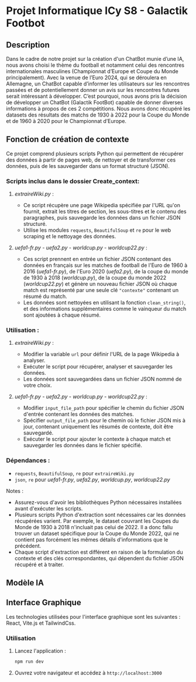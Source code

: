 # Projet Informatique ICy S8 - Galactik Footbot

## Description
Dans le cadre de notre projet sur la création d'un ChatBot munie d’une IA, nous avons choisi le thème du football et notamment celui des rencontres internationales masculines (Championnat d’Europe et Coupe du Monde principalement). Avec la venue de l’Euro 2024, qui se déroulera en Allemagne, un ChatBot capable d’informer les utilisateurs sur les rencontres passées et de potentiellement donner un avis sur les rencontres futures serait intéressant à développer. C’est pourquoi, nous avons pris la décision de développer un ChatBot (Galactik FootBot) capable de donner diverses informations à propos de ces 2 compétitions. Nous avons donc récupéré les datasets des résultats des matchs de 1930 à 2022 pour la Coupe du Monde et de 1960 à 2020 pour le Championnat d’Europe. 

## Fonction de création de contexte
Ce projet comprend plusieurs scripts Python qui permettent de récupérer des données à partir de pages web, de nettoyer et de transformer ces données, puis de les sauvegarder dans un format structuré (JSON).

### Scripts inclus dans le dossier **Create_context**:

1. *extraireWiki.py* :
   - Ce script récupère une page Wikipedia spécifiée par l'URL qu'on fournit, extrait les titres de section, les sous-titres et le contenu des paragraphes, puis sauvegarde les données dans un fichier JSON structuré.
   - Utilise les modules `requests`, `BeautifulSoup` et `re` pour le web scraping et le nettoyage des données.

2. *uefa1-fr.py* - *uefa2.py* - *worldcup.py* - *worldcup22.py* :
   - Ces script prennent en entrée un fichier JSON contenant des données en français sur les matches de football de l'Euro de 1960 à 2016 (*uefa1-fr.py*), de l'Euro 2020 (*uefa2.py*), de la coupe du monde de 1930 à 2018 (*worldcup.py*), de la coupe du monde 2022 (*worldcup22.py*) et génère un nouveau fichier JSON où chaque match est représenté par une seule clé `"contexte"` contenant un résumé du match.
   - Les données sont nettoyées en utilisant la fonction `clean_string()`, et des informations supplémentaires comme le vainqueur du match sont ajoutées à chaque résumé.

### Utilisation :
1. *extraireWiki.py* :
   - Modifier la variable `url` pour définir l'URL de la page Wikipedia à analyser.
   - Exécuter le script pour récupérer, analyser et sauvegarder les données.
   - Les données sont sauvegardées dans un fichier JSON nommé de votre choix.

2. *uefa1-fr.py* - *uefa2.py* - *worldcup.py* - *worldcup22.py* :
   - Modifier `input_file_path` pour spécifier le chemin du fichier JSON d'entrée contenant les données des matches.
   - Spécifier `output_file_path` pour le chemin où le fichier JSON mis à jour, contenant uniquement les résumés de contexte, doit être sauvegardé.
   - Exécuter le script pour ajouter le contexte à chaque match et sauvegarder les données dans le fichier spécifié.

### Dépendances :
- `requests`, `BeautifulSoup`, `re` pour `extraireWiki.py`
- `json`, `re` pour *uefa1-fr.py*, *uefa2.py*, *worldcup.py*, *worldcup22.py*

Notes :
- Assurez-vous d'avoir les bibliothèques Python nécessaires installées avant d'exécuter les scripts.
- Plusieurs scripts Python d'extraction sont nécessaires car les données récupérées varient. Par exemple, le dataset couvrant les Coupes du Monde de 1930 à 2018 n'incluait pas celui de 2022. Il a donc fallu trouver un dataset spécifique pour la Coupe du Monde 2022, qui ne contient pas forcément les mêmes détails d'informations que le précédent.
- Chaque script d'extraction est différent en raison de la formulation du contexte et des clés correspondantes, qui dépendent du fichier JSON récupéré et à traiter.


## Modèle IA



## Interface Graphique
Les technologies utilisées pour l'interface graphique sont les suivantes : React, Vite.js et TailwindCss.

### Utilisation
1. Lancez l'application :
   ```bash
   npm run dev
   ```
2. Ouvrez votre navigateur et accédez à `http://localhost:3000`
